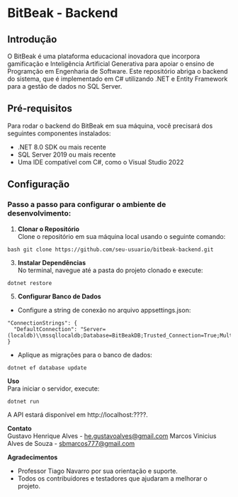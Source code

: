 # BitBeak - Backend

## Introdução
O BitBeak é uma plataforma educacional inovadora que incorpora gamificação e Inteligência Artificial Generativa para apoiar o ensino de Programção em Engenharia de Software. Este repositório abriga o backend do sistema, que é implementado em C# utilizando .NET e Entity Framework para a gestão de dados no SQL Server.

## Pré-requisitos
Para rodar o backend do BitBeak em sua máquina, você precisará dos seguintes componentes instalados:
- .NET 8.0 SDK ou mais recente
- SQL Server 2019 ou mais recente
- Uma IDE compatível com C#, como o Visual Studio 2022

## Configuração  

### Passo a passo para configurar o ambiente de desenvolvimento:  

1. **Clonar o Repositório**  
  Clone o repositório em sua máquina local usando o seguinte comando:  
  ```
  bash git clone https://github.com/seu-usuario/bitbeak-backend.git
  ```

3. **Instalar Dependências**  
  No terminal, navegue até a pasta do projeto clonado e execute:
  ```
  dotnet restore
  ```  
 
5. **Configurar Banco de Dados**  
  - Configure a string de conexão no arquivo appsettings.json:  
  ```
  "ConnectionStrings": {
    "DefaultConnection": "Server=(localdb)\\mssqllocaldb;Database=BitBeakDB;Trusted_Connection=True;MultipleActiveResultSets=true"
  }
  ```  
  - Aplique as migrações para o banco de dados:
  ```
  dotnet ef database update
  ```  

**Uso**  
  Para iniciar o servidor, execute:
  ```
  dotnet run
  ```  
  A API estará disponível em http://localhost:????.  

**Contato**  
  Gustavo Henrique Alves - he.gustavoalves@gmail.com
  Marcos Vinicius Alves de Souza - sbmarcos777@gmail.com  

**Agradecimentos**  
  - Professor Tiago Navarro por sua orientação e suporte.  
  - Todos os contribuidores e testadores que ajudaram a melhorar o projeto.  
